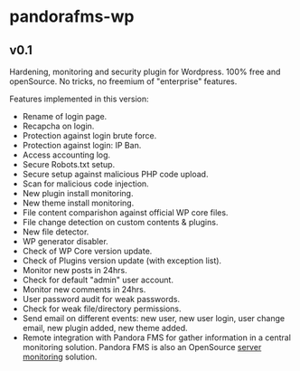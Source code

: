 # pandorafms-wp
## v0.1
Hardening, monitoring and security plugin for Wordpress. 100% free and openSource. No tricks, no freemium of "enterprise" features. 

Features implemented in this version:

* Rename of login page.
* Recapcha on login.
* Protection against login brute force.
* Protection against login: IP Ban.
* Access accounting log.
* Secure Robots.txt setup.
* Secure setup against malicious PHP code upload.
* Scan for malicious code injection.
* New plugin install monitoring.
* New theme install monitoring.
* File content comparishon against official WP core files.
* File change detection on custom contents & plugins.
* New file detector.
* WP generator disabler.
* Check of WP Core version update.
* Check of Plugins version update (with exception list).
* Monitor new posts in 24hrs.
* Check for default "admin" user account.
* Monitor new comments in 24hrs.
* User password audit for weak passwords.
* Check for weak file/directory permissions.
* Send email on different events: new user, new user login, user change email, new plugin added, new theme added.
* Remote integration with Pandora FMS for gather information in a central monitoring solution. Pandora FMS is also an OpenSource [server monitoring](https://pandorafms.com) solution.
